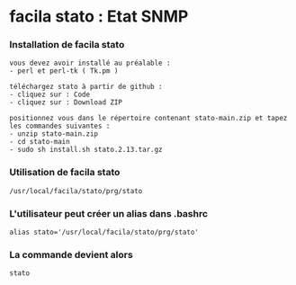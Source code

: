 # facila stato : Etat SNMP
### Installation de facila stato
```
vous devez avoir installé au préalable :
- perl et perl-tk ( Tk.pm )

téléchargez stato à partir de github :
- cliquez sur : Code
- cliquez sur : Download ZIP

positionnez vous dans le répertoire contenant stato-main.zip et tapez les commandes suivantes :
- unzip stato-main.zip
- cd stato-main
- sudo sh install.sh stato.2.13.tar.gz
```
### Utilisation de facila stato
```
/usr/local/facila/stato/prg/stato
```
### L'utilisateur peut créer un alias dans .bashrc
```
alias stato='/usr/local/facila/stato/prg/stato'
```
### La commande devient alors
```
stato
```
